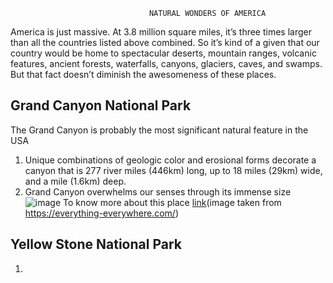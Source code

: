                                    NATURAL WONDERS OF AMERICA                           
America is just massive. At 3.8 million square miles, it’s three times larger than all the countries listed above combined. So it’s kind of a given that our country would be home to spectacular deserts, mountain ranges, volcanic features, ancient forests, waterfalls, canyons, glaciers, caves, and swamps. But that fact doesn’t diminish the awesomeness of these places.

## Grand Canyon National Park
The Grand Canyon is probably the most significant natural feature in the USA
1. Unique combinations of geologic color and erosional forms decorate a canyon that is 277 river miles (446km) long, up to 18 miles (29km) wide, and a mile (1.6km) deep.
1. Grand Canyon overwhelms our senses through its immense size
![image](https://photos.smugmug.com/North-America/Arizona/Grand-Canyon/GMA8811/697087720_7azt7-X3.jpg)
To know more about this place [link](https://www.britannica.com/place/Grand-Canyon-National-Park)(image taken from https://everything-everywhere.com/)

## Yellow Stone National Park
1.





